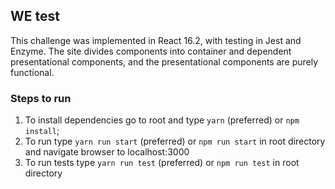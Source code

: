 ## WE test

This challenge was implemented in React 16.2, with testing in Jest and Enzyme.  The site divides components into container and dependent presentational components, and the presentational components are purely functional.

### Steps to run

1. To install dependencies go to root and type `yarn` (preferred) or `npm install`;
2. To run type `yarn run start` (preferred) or `npm run start` in root directory and navigate browser to localhost:3000
3. To run tests type `yarn run test` (preferred) or `npm run test` in root directory
